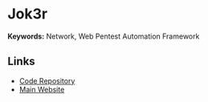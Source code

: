 # Jok3r

**Keywords:** Network, Web Pentest Automation Framework

## Links

- [Code Repository](https://github.com/koutto/jok3r)
- [Main Website](https://jok3r-framework.com/)
